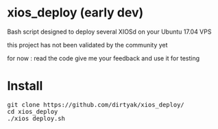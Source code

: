 # xios_deploy (early dev)
Bash script designed to deploy several XIOSd on your Ubuntu 17.04 VPS

this project has not been validated by the community yet

for now : read the code give me your feedback and use it for testing

# Install

<pre>git clone https://github.com/dirtyak/xios_deploy/
cd xios_deploy
./xios_deploy.sh</pre>
